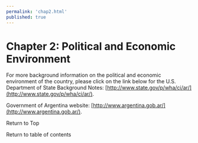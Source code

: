 ```yaml
--- 
permalink: 'chap2.html' 
published: true 
---
```

<h1 id="chap2">Chapter 2: Political and Economic Environment</h1>

For more background information on the political and economic environment of the country, please click on the link below for the U.S. Department of State Background Notes: [http://www.state.gov/p/wha/ci/ar/](http://www.state.gov/p/wha/ci/ar/).

Government of Argentina website: [http://www.argentina.gob.ar/](http://www.argentina.gob.ar/).

Return to Top

Return to table of contents

